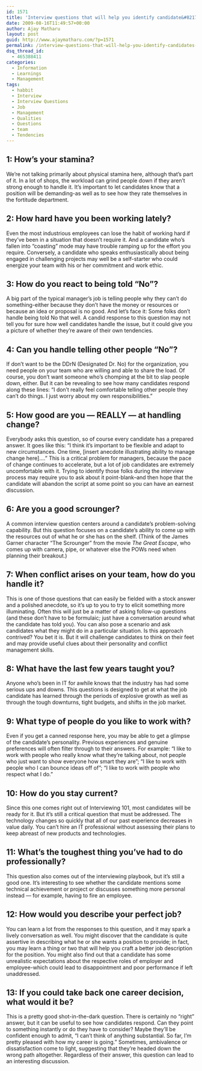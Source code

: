 ```yaml
---
id: 1571
title: 'Interview questions that will help you identify candidate&#8217;s true qualities'
date: 2009-08-16T11:49:57+00:00
author: Ajay Matharu
layout: post
guid: http://www.ajaymatharu.com/?p=1571
permalink: /interview-questions-that-will-help-you-identify-candidates-true-qualities/
dsq_thread_id:
  - 465388411
categories:
  - Information
  - Learnings
  - Management
tags:
  - habbit
  - Interview
  - Interview Questions
  - Job
  - Management
  - Qualities
  - Questions
  - team
  - Tendencies
---
```

## 1: How’s your stamina?

We’re not talking primarily about physical stamina here, although that’s part of it. In a lot of shops, the workload can grind people down if they aren’t strong enough to handle it. It’s important to let candidates know that a position will be demanding-as well as to see how they rate themselves in the fortitude department.

## 2: How hard have you been working lately?

Even the most industrious employees can lose the habit of working hard if they’ve been in a situation that doesn’t require it. And a candidate who’s fallen into “coasting” mode may have trouble ramping up for the effort you require. Conversely, a candidate who speaks enthusiastically about being engaged in challenging projects may well be a self-starter who could energize your team with his or her commitment and work ethic.

## 3: How do you react to being told “No”?

A big part of the typical manager’s job is telling people why they can’t do something-either because they don’t have the money or resources or because an idea or proposal is no good. And let’s face it: Some folks don’t handle being told No that well. A candid response to this question may not tell you for sure how well candidates handle the issue, but it could give you a picture of whether they’re aware of their own tendencies.

## 4: Can you handle telling other people “No”?

If don’t want to be the DDrN (Designated Dr. No) for the organization, you need people on your team who are willing and able to share the load. Of course, you don’t want someone who’s chomping at the bit to slap people down, either. But it can be revealing to see how many candidates respond along these lines: “I don’t really feel comfortable telling other people they can’t do things. I just worry about my own responsibilities.”

## 5: How good are you — REALLY — at handling change?

Everybody asks this question, so of course every candidate has a prepared answer. It goes like this: “I think it’s important to be flexible and adapt to new circumstances. One time, [insert anecdote illustrating ability to manage change here]….” This is a critical problem for managers, because the pace of change continues to accelerate, but a lot of job candidates are extremely uncomfortable with it. Trying to identify those folks during the interview process may require you to ask about it point-blank–and then hope that the candidate will abandon the script at some point so you can have an earnest discussion.

## 6: Are you a good scrounger?

A common interview question centers around a candidate’s problem-solving capability. But this question focuses on a candidate’s ability to come up with the resources out of what he or she has on the shelf. (Think of the James Garner character “The Scrounger” from the movie _The Great Escape_, who comes up with camera, pipe, or whatever else the POWs need when planning their breakout.)

## 7: When conflict arises on your team, how do you handle it?

This is one of those questions that can easily be fielded with a stock answer and a polished anecdote, so it’s up to you to try to elicit something more illuminating. Often this will just be a matter of asking follow-up questions (and these don’t have to be formulaic; just have a conversation around what the candidate has told you). You can also pose a scenario and ask candidates what they might do in a particular situation. Is this approach contrived? You bet it is. But it will challenge candidates to think on their feet and may provide useful clues about their personality and conflict management skills.

## 8: What have the last few years taught you?

Anyone who’s been in IT for awhile knows that the industry has had some serious ups and downs. This questions is designed to get at what the job candidate has learned through the periods of explosive growth as well as through the tough downturns, tight budgets, and shifts in the job market.

## 9: What type of people do you like to work with?

Even if you get a canned response here, you may be able to get a glimpse of the candidate’s personality. Previous experiences and genuine preferences will often filter through to their answers. For example: “I like to work with people who really know what they’re talking about, not people who just want to show everyone how smart they are”; “I like to work with people who I can bounce ideas off of”; “I like to work with people who respect what I do.”

## 10: How do you stay current?

Since this one comes right out of Interviewing 101, most candidates will be ready for it. But it’s still a critical question that must be addressed. The technology changes so quickly that all of our past experience decreases in value daily. You can’t hire an IT professional without assessing their plans to keep abreast of new products and technologies.

## 11: What’s the toughest thing you’ve had to do professionally?

This question also comes out of the interviewing playbook, but it’s still a good one. It’s interesting to see whether the candidate mentions some technical achievement or project or discusses something more personal instead — for example, having to fire an employee.

## 12: How would you describe your perfect job?

You can learn a lot from the responses to this question, and it may spark a lively conversation as well. You might discover that the candidate is quite assertive in describing what he or she wants a position to provide; in fact, you may learn a thing or two that will help you craft a better job description for the position. You might also find out that a candidate has some unrealistic expectations about the respective roles of employer and employee-which could lead to disappointment and poor performance if left unaddressed.

## 13: If you could take back one career decision, what would it be?

This is a pretty good shot-in-the-dark question. There is certainly no “right” answer, but it can be useful to see how candidates respond. Can they point to something instantly or do they have to consider? Maybe they’ll be confident enough to admit, “I can’t think of anything substantial. So far, I’m pretty pleased with how my career is going.” Sometimes, ambivalence or dissatisfaction come to light, suggesting that they’re headed down the wrong path altogether. Regardless of their answer, this question can lead to an interesting discussion.